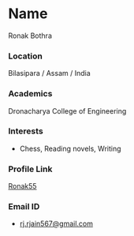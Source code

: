 # Name

Ronak Bothra

### Location

Bilasipara / Assam / India

### Academics

Dronacharya College of Engineering

### Interests

- Chess, Reading novels, Writing

### Profile Link

[Ronak55](https://github.com/Ronak55)

### Email ID

- rj.rjain567@gmail.com

